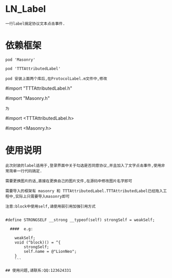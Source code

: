 
# LN_Label
    一行label搞定协议文本点击事件.
# 依赖框架
    pod 'Masonry'
    
    pod 'TTTAttributedLabel'
    
    pod 安装上面两个库后,在ProtocolLabel.m文件中,修改
#import "TTTAttributedLabel.h"

#import "Masonry.h"
    
    为
    
#import <TTTAttributedLabel.h>

#import <Masonry.h>
    
# 使用说明
    此次封装的label适用于,登录界面中关于勾选是否同意协议,并且加入了文字点击事件,使用非常简单一行代码搞定.
    
    需要更换图片的话,直接在更换自己的图片文件,在源码中修改图片名字即可
    
    需要导入的框架有 masonry 和 TTTAttributedLabel.TTTAttributedLabel已经拖入工程中,实际上只需要导入masonry即可
    
    注意:block中使用self,请使用弱引用加强引用方式
```#define WEAKSELF __weak __typeof__(self) weakSelf = self;

#define STRONGSELF __strong __typeof(self) strongSelf = weakSelf;

  ####  e.g:
    
    weakSelf;
    void (^block)() = ^{
        strongSelf;
        self.name = @"LionNeo";
    }
    ```
    
## 使用问题,请联系:QQ:123624331
     

